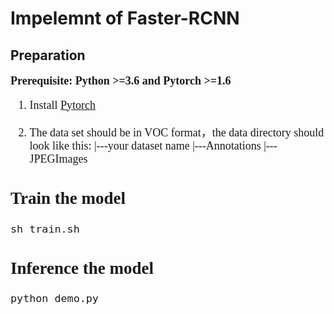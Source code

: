 # Impelemnt of Faster-RCNN
## Preparation
<font face="Times New Roman" size=4>

**Prerequisite: Python >=3.6 and Pytorch >=1.6**

1. Install [Pytorch](https://pytorch.org/)

2. The data set should be in VOC format，the data directory should look like this:
   |---your dataset name
       |---Annotations
       |---JPEGImages


## Train the model
<font face="Times New Roman" size=4>

   ```
   sh train.sh
   ```
</font>

## Inference the model
<font face="Times New Roman" size=4>

   ```
   python demo.py
   ```
</font>
